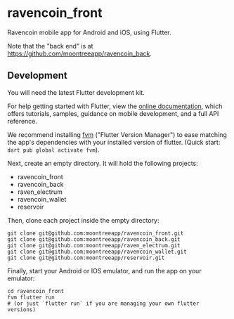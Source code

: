 # ravencoin_front

Ravencoin mobile app for Android and iOS, using Flutter.

Note that the "back end" is at https://github.com/moontreeapp/ravencoin_back.

## Development

You will need the latest Flutter development kit.

For help getting started with Flutter, view the
[online documentation](https://flutter.dev/docs), which offers tutorials,
samples, guidance on mobile development, and a full API reference.

We recommend installing [fvm](https://fvm.app/docs/getting_started/installation) ("Flutter Version Manager") to ease matching the app's dependencies with your installed version of flutter. (Quick start: `dart pub global activate fvm`).

Next, create an empty directory. It will hold the following projects:

- ravencoin_front
- ravencoin_back
- raven_electrum
- ravencoin_wallet
- reservoir

Then, clone each project inside the empty directory:

```
git clone git@github.com:moontreeapp/ravencoin_front.git
git clone git@github.com:moontreeapp/ravencoin_back.git
git clone git@github.com:moontreeapp/raven_electrum.git
git clone git@github.com:moontreeapp/ravencoin_wallet.git
git clone git@github.com:moontreeapp/reservoir.git
```

Finally, start your Android or IOS emulator, and run the app on your emulator:

```
cd ravencoin_front
fvm flutter run
# (or just `flutter run` if you are managing your own flutter versions)
```
